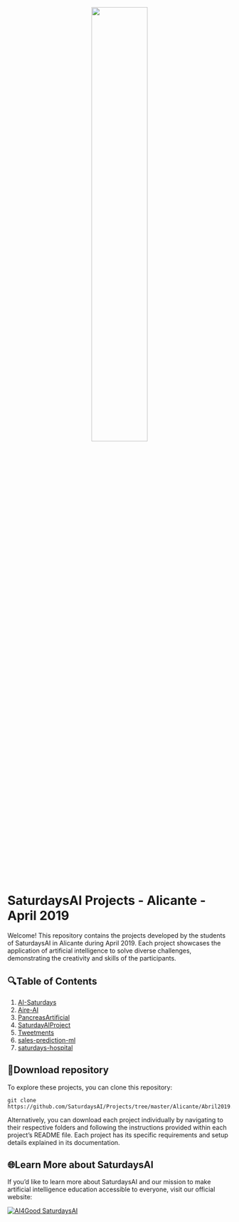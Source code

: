 <p align="center"><img width="50%" src="https://saturdaysai.github.io/saturdaysai/images/logo.png" /></p>

# SaturdaysAI Projects - Alicante - April 2019

Welcome! This repository contains the projects developed by the students of SaturdaysAI in Alicante during April 2019. Each project showcases the application of artificial intelligence to solve diverse challenges, demonstrating the creativity and skills of the participants.

## 🔍Table of Contents

1) [AI-Saturdays](https://github.com/SaturdaysAI/Projects/tree/master/Alicante/Abril2019/AI-Saturdays)
2) [Aire-AI](https://github.com/SaturdaysAI/Projects/tree/master/Alicante/Abril2019/Aire-AI)
3) [PancreasArtificial](https://github.com/SaturdaysAI/Projects/tree/master/Alicante/Abril2019/PancreasArtificial)
4) [SaturdayAIProject](https://github.com/SaturdaysAI/Projects/tree/master/Alicante/Abril2019/SaturdayAIProject)
5) [Tweetments](https://github.com/SaturdaysAI/Projects/tree/master/Alicante/Abril2019/Tweetments)
6) [sales-prediction-ml](https://github.com/SaturdaysAI/Projects/tree/master/Alicante/Abril2019/sales-prediction-ml)
7) [saturdays-hospital](https://github.com/SaturdaysAI/Projects/tree/master/Alicante/Abril2019/saturdays-hospital)

## 💾Download repository

To explore these projects, you can clone this repository:
```
git clone https://github.com/SaturdaysAI/Projects/tree/master/Alicante/Abril2019.git
```
Alternatively, you can download each project individually by navigating to their respective folders and following the instructions provided within each project’s README file.
Each project has its specific requirements and setup details explained in its documentation.

## 🌐Learn More about SaturdaysAI

If you’d like to learn more about SaturdaysAI and our mission to make artificial intelligence education accessible to everyone, visit our official website:

[![AI4Good SaturdaysAI](https://img.shields.io/badge/AI4Good-SaturdaysAI-orange)](https://saturdays.ai/)
